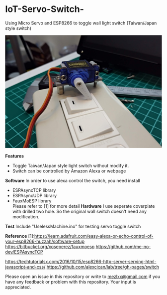 # IoT-Servo-Switch-
Using Micro Servo and ESP8266 to toggle wall light switch (Taiwan/Japan style switch)

![Alt text](doc/SmartSwitch.png?raw=true "Smart Servo Switch")

**Features**
- Toggle Taiwan/Japan style light switch without modify it.
- Switch can be controlled by Amazon Alexa or webpage

**Software**
In order to use alexa control the switch, you need install 
- ESPAsyncTCP library 
- ESPAsyncUDP library 
- FauxMoESP library  
Please refer to [1] for more detail
**Hardware**
I use seperate coverplate with drilled two hole. 
So the original wall switch doesn't need any modification.

**Test**
Include "UselessMachine.ino" for testing servo toggle switch

**Reference**
[1]:https://learn.adafruit.com/easy-alexa-or-echo-control-of-your-esp8266-huzzah/software-setup
https://bitbucket.org/xoseperez/fauxmoesp
https://github.com/me-no-dev/ESPAsyncTCP

https://techtutorialsx.com/2016/10/15/esp8266-http-server-serving-html-javascript-and-css/
https://github.com/alexcican/lab/tree/gh-pages/switch

Please open an issue in this repository or write to mezlxx@gmail.com if you have any feedback
or problem with this repository. Your input is appreciated.
